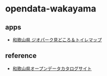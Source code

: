 # opendata-wakayama

## apps

- [和歌山県 ジオパーク見どころ＆トイレマップ](https://code4fukui.github.io/wakayama-geoparkmap/)

## reference

- [和歌山県オープンデータカタログサイト](https://odcs.bodik.jp/300004/)
